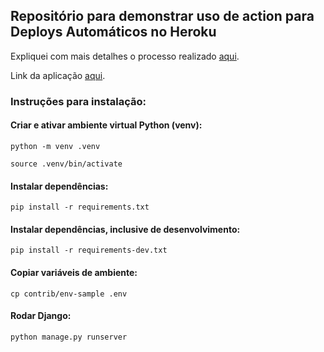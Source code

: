 ## Repositório para demonstrar uso de action para Deploys Automáticos no Heroku

Expliquei com mais detalhes o processo realizado [aqui](https://www.linkedin.com/posts/victor-augusto-oliveira_heroku-github-python-activity-6930705110108901377-DwBF?utm_source=linkedin_share&utm_medium=member_desktop_web).

Link da aplicação [aqui](https://action-heroku-deploy.herokuapp.com/).

### <strong>Instruções para instalação</strong>:

#### Criar e ativar ambiente virtual Python (venv):

```python -m venv .venv```

```source .venv/bin/activate```

#### <strong>Instalar dependências</strong>:

```pip install -r requirements.txt```

#### <strong>Instalar dependências, inclusive de desenvolvimento</strong>:

```pip install -r requirements-dev.txt```

#### Copiar variáveis de ambiente:
```cp contrib/env-sample .env```

#### Rodar Django:
```python manage.py runserver```